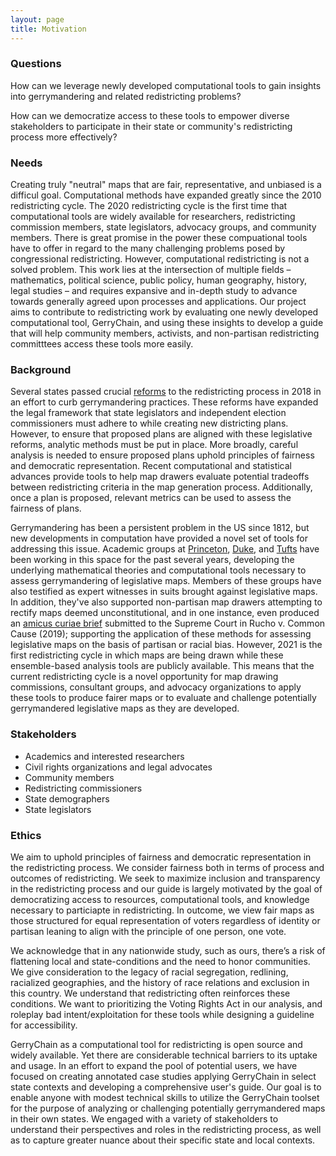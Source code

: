 ```yaml
---
layout: page
title: Motivation
---
```


### Questions

How can we leverage newly developed computational tools to gain insights into gerrymandering and related redistricting problems?

How can we democratize access to these tools to empower diverse stakeholders to participate in their state or community's redistricting process more effectively?

### Needs

Creating truly "neutral" maps that are fair, representative, and unbiased is a difficul goal. Computational methods have expanded greatly since the 2010 redistricting cycle. The 2020 redistricting cycle is the first time that computational tools are widely available for researchers, redistricting commission members, state legislators, advocacy groups, and community members. There is great promise in the power these compuational tools have to offer in regard to the many challenging problems posed by congressional redistricting. However, computational redistricting is not a solved problem. This work lies at the intersection of multiple fields – mathematics, political science, public policy, human geography, history, legal studies – and requires expansive and in-depth study to advance towards generally agreed upon processes and applications. Our project aims to contribute to redistricting work by evaluating one newly developed computational tool, GerryChain, and using these insights to develop a guide that will help community members, activists, and non-partisan redistricting committtees access these tools more easily.

### Background

Several states passed crucial [reforms](https://www.brennancenter.org/our-work/analysis-opinion/citizen-and-legislative-efforts-reform-redistricting-2018) to the redistricting process in 2018 in an effort to curb gerrymandering practices. These reforms have expanded the legal framework that state legislators and independent election commissioners must adhere to while creating new districting plans. However, to ensure that proposed plans are aligned with these legislative reforms, analytic methods must be put in place. More broadly, careful analysis is needed to ensure proposed plans uphold principles of fairness and democratic representation. Recent computational and statistical advances provide tools to help map drawers evaluate potential tradeoffs between redistricting criteria in the map generation process. Additionally, once a plan is proposed, relevant metrics can be used to assess the fairness of plans. 

Gerrymandering has been a persistent problem in the US since 1812, but new developments in computation have provided a novel set of tools for addressing this issue. Academic groups at [Princeton](https://gerrymander.princeton.edu/), [Duke](https://sites.duke.edu/quantifyinggerrymandering/), and [Tufts](https://mggg.org/) have been working in this space for the past several years, developing the underlying mathematical theories and computational tools necessary to assess gerrymandering of legislative maps. Members of these groups have also testified as expert witnesses in suits brought against legislative maps. In addition, they've also supported non-partisan map drawers attempting to rectify maps deemed unconstitutional, and in one instance, even produced an [amicus curiae brief](https://mggg.org/SCOTUS-MathBrief.pdf) submitted to the Supreme Court in Rucho v. Common Cause (2019); supporting the application of these methods for assessing legislative maps on the basis of partisan or racial bias. However, 2021 is the first redistricting cycle in which maps are being drawn while these ensemble-based analysis tools are publicly available. This means that the current redistricting cycle is a novel opportunity for map drawing commissions, consultant groups, and advocacy organizations to apply these tools to produce fairer maps or to evaluate and challenge potentially gerrymandered legislative maps as they are developed.

### Stakeholders

* Academics and interested researchers
* Civil rights organizations and legal advocates
* Community members 
* Redistricting commissioners
* State demographers
* State legislators

### Ethics

We aim to uphold principles of fairness and democratic representation in the redistricting process. We consider fairness both in terms of process and outcomes of redistricting. We seek to maximize inclusion and transparency in the redistricting process and our guide is largely motivated by the goal of democratizing access to resources, computational tools, and knowledge necessary to particiapte in redistricting. In outcome, we view fair maps as those structured for equal representation of voters regardless of identity or partisan leaning to align with the principle of one person, one vote.

We acknowledge that in any nationwide study, such as ours, there’s a risk of flattening local and state-conditions and the need to honor communities. We give consideration to the legacy of racial segregation, redlining, racialized geographies, and the history of race relations and exclusion in this country. We understand that redistricting often reinforces these conditions. We want to prioritizing the Voting Rights Act in our analysis, and roleplay bad intent/exploitation for these tools while designing a guideline for accessibility.

GerryChain as a computational tool for redistricting is open source and widely available. Yet there are considerable technical barriers to its uptake and usage. In an effort to expand the pool of potential users, we have focused on creating annotated case studies applying GerryChain in select state contexts and developing a comprehensive user's guide. Our goal is to enable anyone with modest technical skills to utilize the GerryChain toolset for the purpose of analyzing or challenging potentially gerrymandered maps in their own states. We engaged with a variety of stakeholders to understand their perspectives and roles in the redistricting process, as well as to capture greater nuance about their specific state and local contexts. 

